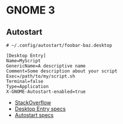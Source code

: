 # GNOME 3
## Autostart
```
# ~/.config/autostart/foobar-baz.desktop

[Desktop Entry]
Name=MyScript
GenericName=A descriptive name
Comment=Some description about your script
Exec=/path/to/my/script.sh
Terminal=false
Type=Application
X-GNOME-Autostart-enabled=true
```

- [StackOverflow](http://stackoverflow.com/questions/8247706/start-script-when-gnome-starts-up)
- [Desktop Entry specs](https://specifications.freedesktop.org/desktop-entry-spec/desktop-entry-spec-latest.html)
- [Autostart specs](https://specifications.freedesktop.org/autostart-spec/autostart-spec-latest.html)
